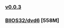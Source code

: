 ### [v0.0.3](https://github.com/littleflute/great-course15/edit/master/README.md)
### [BlIOS32/dvd6](BlIOS32/dvd6) [558M]

